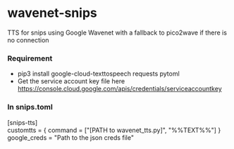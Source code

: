 # wavenet-snips
TTS for snips using Google Wavenet with a fallback to pico2wave if there is no connection
### Requirement
- pip3 install google-cloud-texttospeech requests pytoml
- Get the service account key file here https://console.cloud.google.com/apis/credentials/serviceaccountkey

### In snips.toml
[snips-tts]  
customtts = { command = ["[PATH to wavenet_tts.py]", "%%TEXT%%"] }  
google_creds = "Path to the json creds file"
